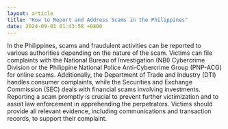 ```yaml
---
layout: article
title: "How to Report and Address Scams in the Philippines"
date: 2024-09-01 01:43:58 +0800
---
```


<p>In the Philippines, scams and fraudulent activities can be reported to various authorities depending on the nature of the scam. Victims can file complaints with the National Bureau of Investigation (NBI) Cybercrime Division or the Philippine National Police Anti-Cybercrime Group (PNP-ACG) for online scams. Additionally, the Department of Trade and Industry (DTI) handles consumer complaints, while the Securities and Exchange Commission (SEC) deals with financial scams involving investments. Reporting a scam promptly is crucial to prevent further victimization and to assist law enforcement in apprehending the perpetrators. Victims should provide all relevant evidence, including communications and transaction records, to support their complaint.</p>